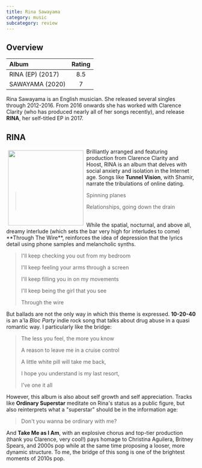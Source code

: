 ```yaml
---
title: Rina Sawayama
category: music
subcategory: review
---
```


## Overview


| Album            | Rating |
| :---             | :---:  |
| RINA (EP) (2017) | 8.5    |
| SAWAYAMA (2020)  | 7      |

Rina Sawayama is an English musician. She released several singles through 2012-2016. From 2016 onwards she has worked with Clarence Clarity (who has produced nearly all of her songs recently), and release **RINA**, her self-titled EP in 2017.

## RINA
<img align="left" width="200" 
src="https://upload.wikimedia.org/wikipedia/en/5/51/Rina_Sawayama_-_RINA_%28official_mini-album_cover%29.jpg"
style="border:5px solid white">

Brilliantly arranged and featuring production from Clarence Clarity and Hoost, RINA is an album that delves with social anxiety and isolation in the Internet age. Songs like **Tunnel Vision**, with Shamir, narrate the tribulations of online dating.

> Spinning planes
>
> Relationships, going down the drain

<br>
While the spatial, nocturnal, and above all, dreamy interlude (which sets the bar very high for interludes to come) **Through The Wire**, reinforces the idea of  depression that the lyrics detail using phone samples and melancholic synths. 

> I'll keep checking you out from my bedroom
>
> I'll keep feeling your arms through a screen
>
> I'll keep filling you in on my movements
>
> I'll keep being the girl that you see
>
>Through the wire

<!-- This track transitions seamlessly (thematically, at least) into **Cyber Stockholm Syndrome**, the epitome --> 

But ballads are not the only way in which this theme is expressed. **10-20-40** is an a'la *Bloc Party* indie rock song that talks about drug abuse in a quasi romantic way. I particularly like the bridge:

>The less you feel, the more you know
>
> A reason to leave me in a cruise control
>
> A little white pill will take me back, 
>
> I hope you understand is my last resort, 
>
> I've one it all

However, this album is also about self growth and self appreciation. Tracks like **Ordinary Superstar** meditate on Rina's status as a public figure, but also reinterprets what a "superstar" should be in the information age:

> Don't you wanna be ordinary with me?

And **Take Me as I Am**, with an explosive chorus and top-tier production (thank you Clarence, very cool!) pays homage to Christina Aguilera, Britney Spears, and 2000s pop while at the same time proposing a looser, more dynamic structure. To me, the bridge of this song is one of the brightest moments of 2010s pop.


